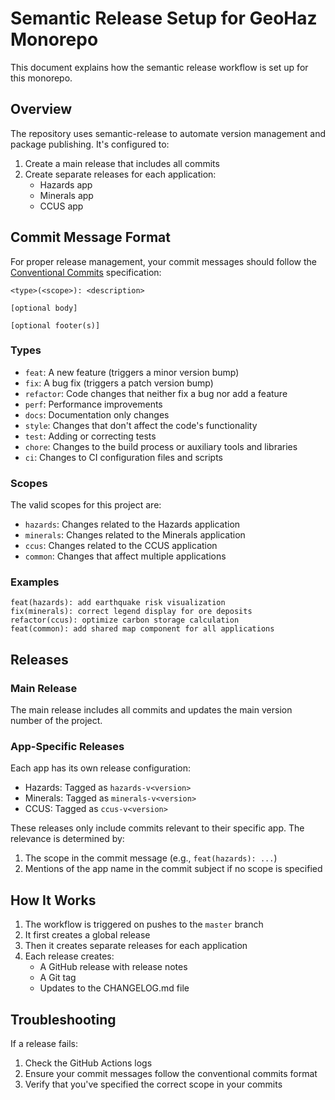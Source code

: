 # Semantic Release Setup for GeoHaz Monorepo

This document explains how the semantic release workflow is set up for this monorepo.

## Overview

The repository uses semantic-release to automate version management and package publishing. It's configured to:

1. Create a main release that includes all commits
2. Create separate releases for each application:
   - Hazards app
   - Minerals app
   - CCUS app

## Commit Message Format

For proper release management, your commit messages should follow the [Conventional Commits](https://www.conventionalcommits.org/) specification:

```
<type>(<scope>): <description>

[optional body]

[optional footer(s)]
```

### Types

- `feat`: A new feature (triggers a minor version bump)
- `fix`: A bug fix (triggers a patch version bump)
- `refactor`: Code changes that neither fix a bug nor add a feature
- `perf`: Performance improvements
- `docs`: Documentation only changes
- `style`: Changes that don't affect the code's functionality
- `test`: Adding or correcting tests
- `chore`: Changes to the build process or auxiliary tools and libraries
- `ci`: Changes to CI configuration files and scripts

### Scopes

The valid scopes for this project are:

- `hazards`: Changes related to the Hazards application
- `minerals`: Changes related to the Minerals application
- `ccus`: Changes related to the CCUS application
- `common`: Changes that affect multiple applications

### Examples

```
feat(hazards): add earthquake risk visualization
fix(minerals): correct legend display for ore deposits
refactor(ccus): optimize carbon storage calculation
feat(common): add shared map component for all applications
```

## Releases

### Main Release

The main release includes all commits and updates the main version number of the project.

### App-Specific Releases

Each app has its own release configuration:

- Hazards: Tagged as `hazards-v<version>`
- Minerals: Tagged as `minerals-v<version>`
- CCUS: Tagged as `ccus-v<version>`

These releases only include commits relevant to their specific app. The relevance is determined by:
1. The scope in the commit message (e.g., `feat(hazards): ...`)
2. Mentions of the app name in the commit subject if no scope is specified

## How It Works

1. The workflow is triggered on pushes to the `master` branch
2. It first creates a global release
3. Then it creates separate releases for each application
4. Each release creates:
   - A GitHub release with release notes
   - A Git tag
   - Updates to the CHANGELOG.md file

## Troubleshooting

If a release fails:

1. Check the GitHub Actions logs
2. Ensure your commit messages follow the conventional commits format
3. Verify that you've specified the correct scope in your commits